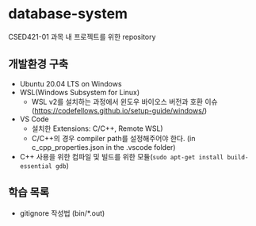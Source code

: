 # database-system

CSED421-01 과목 내 프로젝트를 위한 repository

## 개발환경 구축
- Ubuntu 20.04 LTS on Windows
- WSL(Windows Subsystem for Linux)
   - WSL v2를 설치하는 과정에서 윈도우 바이오스 버전과 호환 이슈<br/>
     (https://codefellows.github.io/setup-guide/windows/)
- VS Code
   - 설치한 Extensions: C/C++, Remote WSL)
   - C/C++의 경우 compiler path를 설정해주어야 한다. (in c_cpp_properties.json in the .vscode folder)
- C++ 사용을 위한 컴파일 및 빌드를 위한 모듈(`sudo apt-get install build-essential gdb`)

## 학습 목록
- gitignore 작성법 (bin/*.out)
